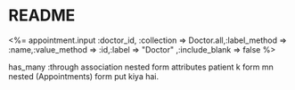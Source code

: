# README
<%= appointment.input :doctor_id, :collection => Doctor.all,:label_method => :name,:value_method => :id,:label => "Doctor" ,:include_blank => false %>

has_many :through association 
nested form attributes 
patient k form mn nested (Appointments) form put kiya hai.
